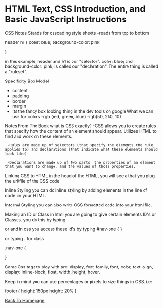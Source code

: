 # HTML Text, CSS Introduction, and Basic JavaScript Instructions
CSS Notes
Stands for cascading style sheets -reads from top to bottom

header h1 { color: blue; background-color: pink

}

in this example, header and h1 is our "selector". color: blue; and background-color: pink; is called our "declaration". The entire thing is called a "ruleset".

Specificity
Box Model
- content
- padding
- border
- margin
- Its the fancy box looking thing in the dev tools on google
What we can use for colors
-rgb (red, green, blue)
-rgb(50, 250, 10)

Notes From The Book
what is CSS exactly?
     -CSS allows you to create rules that specify how the content of an element should appear. Utilizes HTML to find and work on these elements.
     
     -Rules are made up of selectors (that specify the elements the rule applies to) and declarations (that indicate what these elements should look like)
     
     -Declarations are made up of two parts: the properties of an element that you want to change, and the values of those properties.
Linking CSS to HTML
in the head of the HTML, you will see a that you plug the url/file of the CSS code

Inline Styling
you can do inline styling by adding elements in the line of code on your HTML.

Internal Styling
you can also write CSS formatted code into your html file.

Making an ID or Class
in html you are going to give certain elements ID's or Classes. you do this by typing

or and in css you access these id's by typing #nav-one {
}

or typing . for class

.nav-one {

}

Some Css tags to play with are: display, font-family, font, color, text-align, display: inline-block, float, width, height, hover.

Keep in mind you can use percentages or pixels to size things in CSS. i.e:

footer { height: 150px height: 20% }

[Back To Homepage](https://leethomas13.github.io/201-reading-notes/)